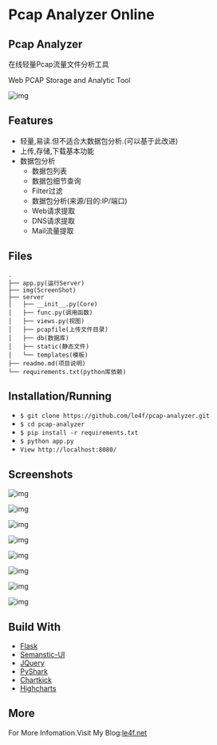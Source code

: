 Pcap Analyzer Online
======

Pcap Analyzer
---

在线轻量Pcap流量文件分析工具

Web PCAP Storage and Analytic Tool

![img](img/pcap-analyzer-01.png)


Features
---

*	轻量,易读.但不适合大数据包分析.(可以基于此改进)
*	上传,存储,下载基本功能
*	数据包分析
	*	数据包列表
	*	数据包细节查询
	*	Filter过滤
	*	数据包分析(来源/目的:IP/端口)
	*	Web请求提取
	*	DNS请求提取
	*	Mail流量提取

Files
---

```
.
├── app.py(运行Server)
├── img(ScreenShot)
├── server
│   ├── __init__.py(Core)
│   ├── func.py(调用函数)
│   ├── views.py(视图)
│   ├── pcapfile(上传文件目录)
│   ├── db(数据库)
│   ├── static(静态文件)
│   └── templates(模板)
├── readme.md(项目说明)
└── requirements.txt(python库依赖)
```

Installation/Running
---

* `$ git clone https://github.com/le4f/pcap-analyzer.git`
* `$ cd pcap-analyzer`
* `$ pip install -r requirements.txt`
* `$ python app.py`
* `View http://localhost:8080/ `

Screenshots
---

![img](img/pcap-analyzer-01.png)

![img](img/pcap-analyzer-02.png)

![img](img/pcap-analyzer-03.png)

![img](img/pcap-analyzer-04.png)

![img](img/pcap-analyzer-05.png)

![img](img/pcap-analyzer-06.png)

![img](img/pcap-analyzer-07.png)

![img](img/pcap-analyzer-08.png)


Build With
---

*	[Flask](http://flask.pocoo.org)
*	[Semanstic-UI](http://semantic-ui.com)
*	[JQuery](http://jquery.com/)
*	[PyShark](http://kiminewt.github.io/pyshark/)
*	[Chartkick](https://github.com/mher/chartkick.py)
*	[Highcharts](http://api.highcharts.com/highcharts)

More
---

For More Infomation.Visit My Blog:[le4f.net](http://le4f.net/post/post/pcap-online-analyzer)
